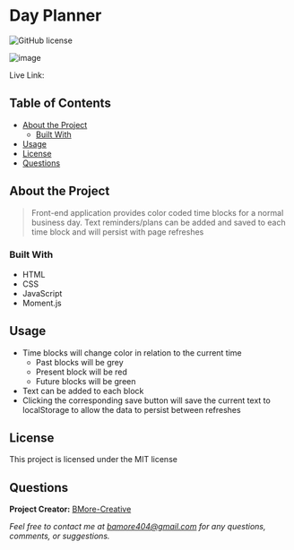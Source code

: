 # Day Planner
  ![GitHub license](https://img.shields.io/badge/license-MIT-blue.svg) 

![image](https://user-images.githubusercontent.com/80925456/138736101-27c3a2a6-b4e0-4b02-9e79-630fb9a5fd8f.png)

Live Link: 

## Table of Contents

- [About the Project](#about-the-project)
  - [Built With](#built-with) 
- [Usage](#usage)
- [License](#license)
- [Questions](#questions)

## About the Project

>Front-end application provides color coded time blocks for a normal business day. Text reminders/plans can be added and saved to each time block and will persist with page refreshes

### Built With
- HTML 
- CSS 
- JavaScript 
- Moment.js

## Usage

- Time blocks will change color in relation to the current time 
  - Past blocks will be grey 
  - Present block will be red 
  - Future blocks will be green 
- Text can be added to each block 
- Clicking the corresponding save button will save the current text to localStorage to allow the data to persist between refreshes

## License

This project is licensed under the MIT license

## Questions

**Project Creator:** [BMore-Creative](https://github.com/BMore-Creative)

*Feel free to contact me at bamore404@gmail.com for any questions, comments, or suggestions.*
